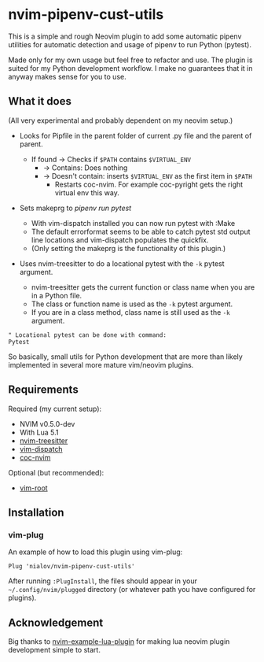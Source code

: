 # nvim-pipenv-cust-utils

This is a simple and rough Neovim plugin to add some automatic pipenv utilities
for automatic detection and usage of pipenv to run Python (pytest).

Made only for my own usage but feel free to refactor and use. The plugin
is suited for my Python development workflow. I make no guarantees that
it in anyway makes sense for you to use.

## What it does

(All very experimental and probably dependent on my neovim setup.)

* Looks for Pipfile in the parent folder of current .py file and the parent of
  parent.
  * If found -> Checks if `$PATH` contains `$VIRTUAL_ENV`
    * -> Contains: Does nothing
    * -> Doesn't contain: inserts `$VIRTUAL_ENV` as the first item in `$PATH`
      * Restarts coc-nvim. For example coc-pyright gets the right virtual
        env this way.

* Sets makeprg to *pipenv run pytest*
  * With vim-dispatch installed you can now run pytest with :Make
  * The default errorformat seems to be able to catch pytest std output line
    locations and vim-dispatch populates the quickfix.
  * (Only setting the makeprg is the functionality of this plugin.)

* Uses nvim-treesitter to do a locational pytest with the `-k` pytest argument.
  * nvim-treesitter gets the current function or class name when you are in
    a Python file.
  * The class or function name is used as the `-k` pytest argument.
  * If you are in a class method, class name is still used as the `-k` argument.

```VimL
" Locational pytest can be done with command:
Pytest
```

So basically, small utils for Python development that are more than likely
implemented in several more mature vim/neovim plugins.

## Requirements

Required (my current setup):

* NVIM v0.5.0-dev
* With Lua 5.1
* [nvim-treesitter](https://github.com/nvim-treesitter/nvim-treesitter)
* [vim-dispatch](https://github.com/tpope/vim-dispatch)
* [coc-nvim](https://github.com/neoclide/coc.nvim)

Optional (but recommended):

* [vim-root](https://github.com/airblade/vim-rooter)

## Installation

### vim-plug

An example of how to load this plugin using vim-plug:

```VimL
Plug 'nialov/nvim-pipenv-cust-utils'
```

After running `:PlugInstall`, the files should appear in your
`~/.config/nvim/plugged` directory (or whatever path you have configured for
plugins).

## Acknowledgement

Big thanks to
[nvim-example-lua-plugin](https://github.com/jacobsimpson/nvim-example-lua-plugin)
for making lua neovim plugin development simple to start.
